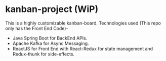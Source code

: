 # kanban-project (WiP)
This is a highly customizable kanban-board.
Technologies used (This repo only has the Front End Code)-
  * Java Spring Boot for BackEnd APIs.
  * Apache Kafka for Async Messaging.
  * ReactJS for Front End with React-Redux for state management and Redux-thunk for side-effects.
